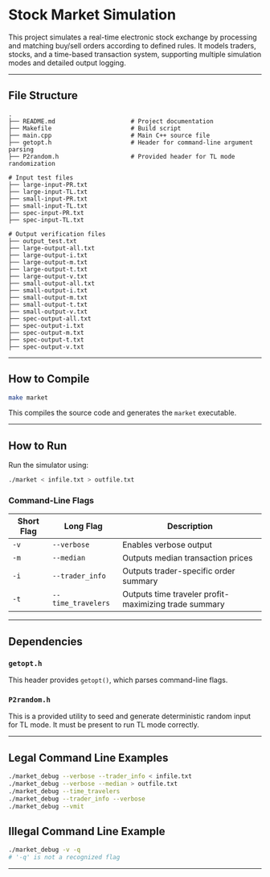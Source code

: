 # Stock Market Simulation

This project simulates a real-time electronic stock exchange by processing and matching buy/sell orders according to defined rules. It models traders, stocks, and a time-based transaction system, supporting multiple simulation modes and detailed output logging.

---

## File Structure

```
.
├── README.md                     # Project documentation
├── Makefile                      # Build script
├── main.cpp                      # Main C++ source file
├── getopt.h                      # Header for command-line argument parsing
├── P2random.h                    # Provided header for TL mode randomization

# Input test files
├── large-input-PR.txt
├── large-input-TL.txt
├── small-input-PR.txt
├── small-input-TL.txt
├── spec-input-PR.txt
├── spec-input-TL.txt

# Output verification files
├── output_test.txt
├── large-output-all.txt
├── large-output-i.txt
├── large-output-m.txt
├── large-output-t.txt
├── large-output-v.txt
├── small-output-all.txt
├── small-output-i.txt
├── small-output-m.txt
├── small-output-t.txt
├── small-output-v.txt
├── spec-output-all.txt
├── spec-output-i.txt
├── spec-output-m.txt
├── spec-output-t.txt
├── spec-output-v.txt
```

---

## How to Compile

```bash
make market
```

This compiles the source code and generates the `market` executable.

---

## How to Run

Run the simulator using:

```bash
./market < infile.txt > outfile.txt
```

### Command-Line Flags

| Short Flag | Long Flag         | Description                                            |
|------------|-------------------|--------------------------------------------------------|
| `-v`       | `--verbose`       | Enables verbose output                                 |
| `-m`       | `--median`        | Outputs median transaction prices                      |
| `-i`       | `--trader_info`   | Outputs trader-specific order summary                  |
| `-t`       | `--time_travelers`| Outputs time traveler profit-maximizing trade summary  |

---

## Dependencies

### `getopt.h`

This header provides `getopt()`, which parses command-line flags.

### `P2random.h`

This is a provided utility to seed and generate deterministic random input for TL mode. It must be present to run TL mode correctly.

---

## Legal Command Line Examples 

```bash
./market_debug --verbose --trader_info < infile.txt
./market_debug --verbose --median > outfile.txt
./market_debug --time_travelers
./market_debug --trader_info --verbose
./market_debug --vmit
```

## Illegal Command Line Example 

```bash
./market_debug -v -q
# '-q' is not a recognized flag      
```

---


